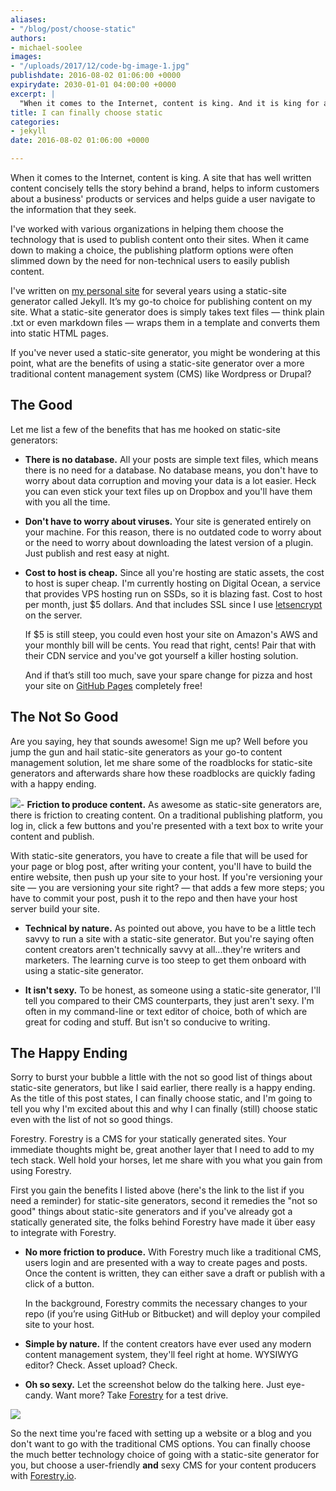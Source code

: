 ```yaml
---
aliases:
- "/blog/post/choose-static"
authors:
- michael-soolee
images:
- "/uploads/2017/12/code-bg-image-1.jpg"
publishdate: 2016-08-02 01:06:00 +0000
expirydate: 2030-01-01 04:00:00 +0000
excerpt: |
  "When it comes to the Internet, content is king. And it is king for a reason. A site that has well written content concisely tells the story behind a brand, helps to inform customers about a business's products or services and helps guide a user navigate to their desired destination on your site."
title: I can finally choose static
categories:
- jekyll
date: 2016-08-02 01:06:00 +0000

---
```

When it comes to the Internet, content is king. A site that has well written content concisely tells the story behind a brand, helps to inform customers about a business' products or services and helps guide a user navigate to the information that they seek.

I've worked with various organizations in helping them choose the technology that is used to publish content onto their sites. When it came down to making a choice, the publishing platform options were often slimmed down by the need for non-technical users to easily publish content.

I've written on [my personal site](https://michaelsoolee.com) for several years using a static-site generator called Jekyll. It’s my go-to choice for publishing content on my site. What a static-site generator does is simply takes text files — think plain .txt or even markdown files — wraps them in a template and converts them into static HTML pages.

If you've never used a static-site generator, you might be wondering at this point, what are the benefits of using a static-site generator over a more traditional content management system (CMS) like Wordpress or Drupal?

## The Good

Let me list a few of the benefits that has me hooked on static-site generators:

- **There is no database.** All your posts are simple text files, which means there is no need for a database. No database means, you don't have to worry about data corruption and moving your data is a lot easier. Heck you can even stick your text files up on Dropbox and you'll have them with you all the time.

- **Don't have to worry about viruses.** Your site is generated entirely on your machine. For this reason, there is no outdated code to worry about or the need to worry about downloading the latest version of a plugin. Just publish and rest easy at night.

- **Cost to host is cheap.** Since all you're hosting are static assets, the cost to host is super cheap. I'm currently hosting on Digital Ocean, a service that provides VPS hosting run on SSDs, so it is blazing fast. Cost to host per month, just $5 dollars. And that includes SSL since I use [letsencrypt](https://letsencrypt.org/) on the server.


  If $5 is still steep, you could even host your site on Amazon's AWS and your monthly bill will be cents. You read that right, cents! Pair that with their CDN service and you've got yourself a killer hosting solution.

  And if that’s still too much, save your spare change for pizza and host your site on [GitHub Pages](https://pages.github.com/) completely free!

## The Not So Good

Are you saying, hey that sounds awesome! Sign me up? Well before you jump the gun and hail static-site generators as your go-to content management solution, let me share some of the roadblocks for static-site generators and afterwards share how these roadblocks are quickly fading with a happy ending.


<img src="/uploads/2017/12/s_014709C68DCDF8BD80F107957FB4E50CA386A18CEB650506B2E665212EA1F89F_1471055146622_save-draft-publish.gif" class="right small">- **Friction to produce content.** As awesome as static-site generators are, there is friction to creating content. On a traditional publishing platform, you log in, click a few buttons and you're presented with a text box to write your content and publish.

  With static-site generators, you have to create a file that will be used for your page or blog post, after writing your content, you'll have to build the entire website, then push up your site to your host. If you're versioning your site — you are versioning your site right? — that adds a few more steps; you have to commit your post, push it to the repo and then have your host server build your site.


- **Technical by nature.** As pointed out above, you have to be a little tech savvy to run a site with a static-site generator. But you're saying often content creators aren't technically savvy at all...they're writers and marketers. The learning curve is too steep to get them onboard with using a static-site generator.


- **It isn't sexy.** To be honest, as someone using a static-site generator, I'll tell you compared to their CMS counterparts, they just aren't sexy. I'm often in my command-line or text editor of choice, both of which are great for coding and stuff. But isn't so conducive to writing.


## The Happy Ending

Sorry to burst your bubble a little with the not so good list of things about static-site generators, but like I said earlier, there really is a happy ending. As the title of this post states, I can finally choose static, and I'm going to tell you why I'm excited about this and why I can finally (still) choose static even with the list of not so good things.

Forestry. Forestry is a CMS for your statically generated sites. Your immediate thoughts might be, great another layer that I need to add to my tech stack. Well hold your horses, let me share with you what you gain from using Forestry.

First you gain the benefits I listed above (here's the link to the list if you need a reminder) for static-site generators, second it remedies the "not so good" things about static-site generators and if you've already got a statically generated site, the folks behind Forestry have made it über easy to integrate with Forestry.



- **No more friction to produce.** With Forestry much like a traditional CMS, users login and are presented with a way to create pages and posts. Once the content is written, they can either save a draft or publish with a click of a button.

  In the background, Forestry commits the necessary changes to your repo (if you’re using GitHub or Bitbucket) and will deploy your compiled site to your host.

- **Simple by nature.** If the content creators have ever used any modern content management system, they'll feel right at home. WYSIWYG editor? Check. Asset upload? Check.

- **Oh so sexy.** Let the screenshot below do the talking here. Just eye-candy. Want more? Take [Forestry](https://forestry.io) for a test drive.

![](/uploads/2017/12/screenshot-white-matt.jpg)


So the next time you're faced with setting up a website or a blog and you don't want to go with the traditional CMS options. You can finally choose the much better technology choice of going with a static-site generator for you, but choose a user-friendly **and** sexy CMS for your content producers with [Forestry.io](https://forestry.io).
